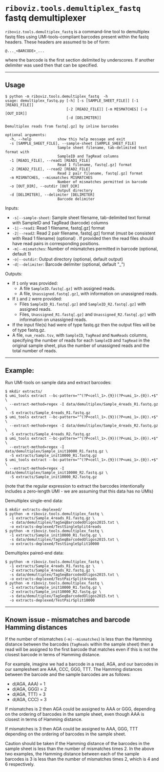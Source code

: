 # `riboviz.tools.demultiplex_fastq` fastq demultiplexer

`riboviz.tools.demultiplex_fastq` is a command-line tool to demultiplex fastq files using UMI-tools-compliant barcodes present within the fastq headers. These headers are assumed to be of form:

```
@..._<BARCODE>_...
```

where the barcode is the first section delimited by underscores. If another delimiter was used then that can be specified.

---

## Usage

```
$ python -m riboviz.tools.demultiplex_fastq  -h
usage: demultiplex_fastq.py [-h] [-s [SAMPLE_SHEET_FILE]] [-1 [READ1_FILE]]
                            [-2 [READ2_FILE]] [-m MISMATCHES] [-o [OUT_DIR]]
                            [-d [DELIMITER]]

Demultiplex reads from fastq[.gz] by inline barcodes

optional arguments:
  -h, --help            show this help message and exit
  -s [SAMPLE_SHEET_FILE], --sample-sheet [SAMPLE_SHEET_FILE]
                        Sample sheet filename, tab-delimited text format with
                        SampleID and TagRead columns
  -1 [READ1_FILE], --read1 [READ1_FILE]
                        Read 1 filename, fastq[.gz] format
  -2 [READ2_FILE], --read2 [READ2_FILE]
                        Read 2 pair filename, fastq[.gz] format
  -m MISMATCHES, --mismatches MISMATCHES
                        Number of mismatches permitted in barcode
  -o [OUT_DIR], --outdir [OUT_DIR]
                        Output directory
  -d [DELIMITER], --delimiter [DELIMITER]
                        Barcode delimiter
```

Inputs:

* `-s|--sample-sheet`: Sample sheet filename, tab-delimited text format with SampleID and TagRead (barcode) columns
* `-1|--read1`: Read 1 filename, fastq[.gz] format
* `-2|--read2`: Read 2 pair filename, fastq[.gz] format (must be consistent with Read 1 filename) (optional) . If provided then the read files should have read pairs in corresponding positions.
* `-m|--mismatches`: Number of mismatches permitted in barcode (optional, default 1)
* `-o|--outdir`: Output directory (optional, default output)
* `-d|--delimiter`: Barcode delimiter (optional, default "_")

Outputs:

* If `1` only was provided:
  - A file `SampleID.fastq[.gz]` with assigned reads.
  - A file, `Unassigned.fastq[.gz]`, with information on unassigned reads.
* If `1` and `2` were provided:
  - Files `SampleID_R1.fastq[.gz]` and `SampleID_R2.fastq[.gz]` with assigned reads.
  - Files, `Unassigned_R1.fastq[.gz]` and `Unassigned_R2.fastq[.gz]` with information on unassigned reads.
* If the input file(s) had were of type fastq.gz then the output files will be of type fastq.gz.
* A file, `num_reads.tsv`, with `SampleID`, `TagRead` and `NumReads` columns, specifying the number of reads for each `SampleID` and `TagRead` in the original sample sheet, plus the number of unassigned reads and the total number of reads.

---

## Example:

Run UMI-tools on sample data and extract barcodes:

```console
$ mkdir extracts/
$ umi_tools extract --bc-pattern="^(?P<cell_1>.{9})(?P<umi_1>.{0}).+$" \
  --extract-method=regex -I data/demultiplex/Sample_4reads_R1.fastq.gz \
  -S extracts/Sample_4reads_R1.fastq.gz
$ umi_tools extract --bc-pattern="^(?P<cell_1>.{9})(?P<umi_1>.{0}).+$" \
  --extract-method=regex -I data/demultiplex/Sample_4reads_R2.fastq.gz \
  -S extracts/Sample_4reads_R2.fastq.gz
$ umi_tools extract --bc-pattern="^(?P<cell_1>.{9})(?P<umi_1>.{0}).+$" \
  --extract-method=regex -I data/demultiplex/Sample_init10000_R1.fastq.gz \
  -S extracts/Sample_init10000_R1.fastq.gz
$ umi_tools extract --bc-pattern="^(?P<cell_1>.{9})(?P<umi_1>.{0}).+$" \
  --extract-method=regex -I data/demultiplex/Sample_init10000_R2.fastq.gz \
  -S extracts/Sample_init10000_R2.fastq.gz
```

(note that the regular expression to extract the barcodes intentionally includes a zero-length UMI - we are assuming that this data has no UMIs)

Demultiplex single-end data:

```console
$ mkdir extracts-deplexed/
$ python -m riboviz.tools.demultiplex_fastq \
  -1 extracts/Sample_4reads_R1.fastq.gz \
  -s data/demultiplex/TagSeqBarcodedOligos2015.txt \
  -o extracts-deplexed/TestSingleSplit4reads
$ python -m riboviz.tools.demultiplex_fastq \
  -1 extracts/Sample_init10000_R1.fastq.gz \
  -s data/demultiplex/TagSeqBarcodedOligos2015.txt \
  -o extracts-deplexed/TestSingleSplit10000
```

Demultiplex paired-end data:

```console
$ python -m riboviz.tools.demultiplex_fastq \
  -1 extracts/Sample_4reads_R1.fastq.gz \
  -2 extracts/Sample_4reads_R2.fastq.gz \
  -s data/demultiplex/TagSeqBarcodedOligos2015.txt \
  -o extracts-deplexed/TestPairSplit4reads
$ python -m riboviz.tools.demultiplex_fastq \
  -1 extracts/Sample_init10000_R1.fastq.gz \
  -2 extracts/Sample_init10000_R2.fastq.gz \
  -s data/demultiplex/TagSeqBarcodedOligos2015.txt \
  -o extracts-deplexed/TestPairSplit10000
```

---

## Known issue - mismatches and barcode Hamming distances

If the number of mismatches (`-m|--mismatches`) is less than the Hamming distance between the barcodes (`TagReads` within the sample sheet) then a read will be assigned to the first barcode that matches even if this is not the closest barcode in terms of Hamming distance.

For example, imagine we had a barcode in a read, AGA, and our barcodes in our samplesheet are AAA, CCC, GGG, TTT. The Hamming distances between the barcode and the sample barcodes are as follows:

* d(AGA, AAA) = 1
* d(AGA, GGG) = 2
* d(AGA, TTT) = 3
* d(AGA, CCC) = 3

If mismatches is 2 then AGA could be assigned to AAA or GGG, depending on the ordering of barcodes in the sample sheet, even though AAA is closest in terms of Hamming distance.

If mismatches is 3 then AGA could be assigned to AAA, GGG, TTT depending on the ordering of barcodes in the sample sheet.

Caution should be taken if the Hamming distance of the barcodes in the sample sheet is less than the number of mismatches times 2. In the above two examples, the Hamming distance between each of the sample barcodes is 3 is less than the number of mismatches times 2, which is 4 and 6 respectively.
